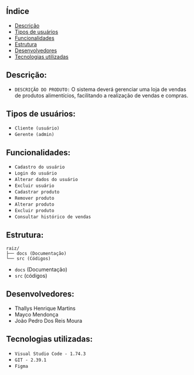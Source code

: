 ## Índice

- [Descrição](#Descrição)
- [Tipos de usuários](#Tipos-de-usuários)
- [Funcionalidades](#Funcionalidades)
- [Estrutura](#Estrutura)
- [Desenvolvedores](#Desenvolvedores)
- [Tecnologias utilizadas](#Tecnologias-utilizadas)


## Descrição:
- `DESCRIÇÃO DO PRODUTO:`
O sistema deverá gerenciar uma loja de vendas de produtos alimentícios, facilitando a realização de vendas e compras.

## Tipos de usuários:
- `Cliente (usuário)`
- `Gerente (admin)`

## Funcionalidades:
- `Cadastro do usuário`
- `Login do usuário`
- `Alterar dados do usuário`
- `Excluir usuário`
- `Cadastrar produto`
- `Remover produto`
- `Alterar produto`
- `Excluir produto`
- `Consultar histórico de vendas`

## Estrutura:
```
raiz/
├── docs (Documentação)
└── src (Códigos)
```
- `docs` (Documentação)
- `src` (códigos)

## Desenvolvedores:
- Thallys Henrique Martins
- Mayco Mendonça
- João Pedro Dos Reis Moura

## Tecnologias utilizadas:
- `Visual Studio Code - 1.74.3` 
- `GIT - 2.39.1`
- `Figma`
